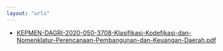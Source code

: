```yaml
---
layout: "urls"
---
```

* [KEPMEN-DAGRI-2020-050-3708-Klasifikasi-Kodefikasi-dan-Nomenklatur-Perencanaan-Pembangunan-dan-Keuangan-Daerah.pdf](KEPMEN-DAGRI-2020-050-3708-Klasifikasi-Kodefikasi-dan-Nomenklatur-Perencanaan-Pembangunan-dan-Keuangan-Daerah.pdf)
